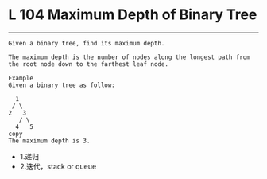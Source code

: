 # L 104 Maximum Depth of Binary Tree
 
--- 
 
``` 
Given a binary tree, find its maximum depth.

The maximum depth is the number of nodes along the longest path from the root node down to the farthest leaf node.

Example
Given a binary tree as follow:

  1
 / \
2   3
   / \
  4   5
copy
The maximum depth is 3.

 ```

- 1.递归
- 2.迭代，stack or queue